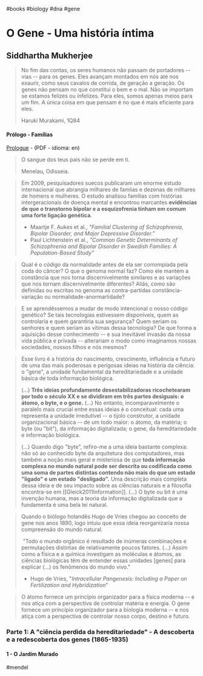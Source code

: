  #books #biology #dna #gene

# O Gene - Uma história íntima

## Siddhartha Mukherjee

> No fim das contas, os seres humanos não passam de portadores -- vias -- para os genes. Eles avançam montados em nós até nos exaurir, como seus cavalos de corrida, de geração a geração. Os genes não pensam no que constitui o bem e o mal. Não se importam se estamos felizes ou infelizes. Para eles, somos apenas meios para um fim. A única coisa em que pensam é no que é mais eficiente para eles.
>
> Haruki Murakami, 1Q84

#### Prólogo - Famílias

[Prologue](https://www.google.com/url?sa=t&rct=j&q=&esrc=s&source=web&cd=&ved=2ahUKEwjl9Lb7sKL1AhXdq5UCHb-TAZIQFnoECAMQAQ&url=https%3A%2F%2Froyalsociety.org%2F-%2Fmedia%2Fgrants-schemes-awards%2Fscience-book-prize%2F2016%2Fthe-gene-prologue.pdf%3Fla%3Den-GB%26hash%3DA478948BAF82D5D051AC9990D8CB6909&usg=AOvVaw3Pqg-NmcwQp48a0lTpBiJs) - (PDF - idioma: en)

> O sangue dos teus pais não se perde em ti.
>
> Menelau, Odisseia.



> Em 2009, pesquisadores suecos publicaram um enorme estudo internacional que abrangia milhares de famíias e dezenas de milhares de homens e mulheres. O estudo analisou famílias com histórias intergeracionais de doença mental e encontrou marcantes **evidências de que o transtorno bipolar e a esquizofrenia tinham em comum uma forte ligação genética**.
>
> - Maartje F. Aukes et al., *"Familial Clustering of Schizophrenia, Bipolar Disorder, and Major Depressive Disorder."*
> - Paul Lichtenstein et al., *"Common Genetic Determinants of Schizophrenia and Bipolar Disorder in Swedish Families: A Population-Based Study"*



> Qual é o código da normalidade antes de ela ser corrompiada pela coda do câncer? O que o genoma normal faz? Como ele mantém a constância que nos torna discernivelmente similares e as variações que nos tornam discernivelmente diferentes? Aliás, como são definidas ou escritas no genoma as contra-partidas constância-variação ou normalidade-anormarlidade?



> E se aprendêssemos a mudar de modo intencional o nosso código genético? Se tais tecnologias estivessem disponíveis, quem as controlaria e quem garantiria sua segurança? Quem seriam os senhores e quem seriam as vítimas dessa tecnologia? De que forma a aquisição desse conhecimento -- e sua inevitável invasão da nossa vida pública e privada -- alterariam o modo como imaginamos nossas sociedades, nossos filhos e nós mesmos?



> Esse livro é a história do nascimento, crescimento, influência e futuro de uma das mais poderosas e perigosas ideias na história da ciência: o "gene", a unidade fundamental da hereditariedade e a unidade básica de toda informação biológica.
>
> 
>
> (...) **Três ideias profundamente desestabilizadoras ricochetearam por todo o século XX e se dividiram em trẽs partes desiguais: o átomo, o byte, e o gene.** (...) No entanto, incomparavelmente o paralelo mais crucial entre essas ideias é o conceitual: cada uma representa a unidade irredutível -- o tijolo construtor, a unidade organizacional básica -- de um todo maior: o átomo, da matéria; o byte (ou "bit"), da informação digitalizada; o gene, da hereditariedade e informação biológica.
>
> 
>
> (...) Quando digo "byte", refiro-me a uma ideia bastante complexa: não só ao conhecido byte da arquitetura dos computadores, mas também a noção mais geral e misteriosa de que **toda informação complexa no mundo natural pode ser descrita ou codificada como uma soma de partes distintas contendo não mais do que um estado "ligado" e um estado "desligado".** Uma descrição mais completa dessa ideia e de seu impacto sobre as ciências naturais e a filosofia encontra-se em [[Gleick2011Information]]. (...) O byte ou bit é uma invenção humana, mas a teoria da informação digitalizada que a fundamenta é uma bela lei natural.



> Quando o biólogo holandês Hugo de Vries chegou ao conceito de gene nos anos 1890, logo intuiu que essa ideia reorganizaria nossa compreensão do mundo natural.
>
> ​	"Todo o mundo orgânico é resultado de inúmeras combinações e permutações distintas de relativamente poucos fatores. (...) Assim como a física 	e a química investigam as moléculas e átomos, as ciências biológicas têm de entender essas unidades [genes] para explicar (...) os fenômenos do 	mundo vivo."
>
> - Hugo de Vries, "*Intracellular Pangenesis: Including a Paper on Fertilization and Hybridization*"



> O átomo fornece um princípio organizador para a física moderna -- e nos atiça com a perspectiva de controlar matéria e energia. O gene fornece um princípio organizador para a biologia moderna -- e nos atiça com a perspectiva de controlar nosso corpo, destino e futuro.

### Parte 1: A "ciência perdida da hereditariedade" - A descoberta e a redescoberta dos genes (1865-1935)

#### 1 - O Jardim Murado

 #mendel